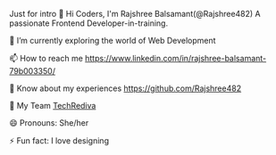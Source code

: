 
Just for intro
 👋 Hi Coders, I'm Rajshree Balsamant(@Rajshree482) A passionate Frontend Developer-in-training.

🌱 I’m currently exploring the world of Web Development

📫 How to reach me https://www.linkedin.com/in/rajshree-balsamant-79b003350/

📄 Know about my experiences https://github.com/Rajshree482

🔭 My Team [TechRediva](https://schr0dy-coder.github.io/TechRediva/)

😄 Pronouns: She/her
  
⚡ Fun fact: I love designing

<!---
Rajshree482/Rajshree482 is a ✨ special ✨ repository because its `README.md` (this file) appears on your GitHub profile.
You can click the Preview link to take a look at your changes.
--->
